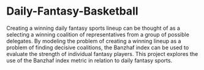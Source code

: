 # Daily-Fantasy-Basketball
Creating a winning daily fantasy sports lineup can be thought of as a selecting a winning coalition of representatives from a group of possible delegates. 
By modeling the problem of creating a winning lineup as a problem of finding decisive coalitions, the Banzhaf index can be used to evaluate the strength of individual fantasy players. 
This project explores the use of the Banzhaf index metric in relation to daily fantasy sports. 
